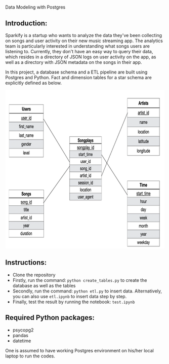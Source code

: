 # 
Data Modeling with Postgres

## Introduction:
Sparkify is a startup who wants to analyze the data they've been collecting on songs and user activity on their new music streaming app. The analytics team is particularly interested in understanding what songs users are listening to. Currently, they don't have an easy way to query their data, which resides in a directory of JSON logs on user activity on the app, as well as a directory with JSON metadata on the songs in their app.

In this project, a database schema and a ETL pipeline are built using Postgres and Python. Fact and dimension tables for a star schema are explicitly defined as below.


<img src="images/starschema.jpg" width="750" height="500">



## Instructions:
- Clone the repository
- Firstly, run the command: `python create_tables.py` to create the database as well as the tables
- Secondly, run the command: `python etl.py` to insert data. Alternatively, you can also use  `etl.ipynb` to insert data step by step.
- Finally, test the result by running the notebook: `test.ipynb`

 
## Required Python packages:
- psycopg2
- pandas
- datetime

One is assumed to have working Postgres environment on his/her local laptop to run the codes.